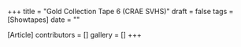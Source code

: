 +++
title = "Gold Collection Tape 6 (CRAE SVHS)"
draft = false
tags = [Showtapes]
date = ""

[Article]
contributors = []
gallery = []
+++